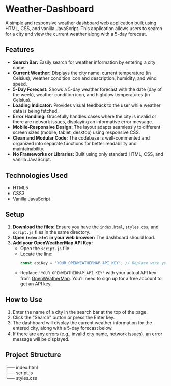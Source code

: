 # Weather-Dashboard

A simple and responsive weather dashboard web application built using HTML, CSS, and vanilla JavaScript. This application allows users to search for a city and view the current weather along with a 5-day forecast.

## Features

- **Search Bar:** Easily search for weather information by entering a city name.
- **Current Weather:** Displays the city name, current temperature (in Celsius), weather condition icon and description, humidity, and wind speed.
- **5-Day Forecast:** Shows a 5-day weather forecast with the date (day of the week), weather condition icon, and high/low temperatures (in Celsius).
- **Loading Indicator:** Provides visual feedback to the user while weather data is being fetched.
- **Error Handling:** Gracefully handles cases where the city is invalid or there are network issues, displaying an informative error message.
- **Mobile-Responsive Design:** The layout adapts seamlessly to different screen sizes (mobile, tablet, desktop) using responsive CSS.
- **Clean and Modular Code:** The codebase is well-commented and organized into separate functions for better readability and maintainability.
- **No Frameworks or Libraries:** Built using only standard HTML, CSS, and vanilla JavaScript.

## Technologies Used

- HTML5
- CSS3
- Vanilla JavaScript

## Setup

1.  **Download the files:** Ensure you have the `index.html`, `styles.css`, and `script.js` files in the same directory.
2.  **Open `index.html` in your web browser:** The dashboard should load.
3.  **Add your OpenWeatherMap API Key:**
    - Open the `script.js` file.
    - Locate the line:
      ```javascript
      const apiKey = 'YOUR_OPENWEATHERMAP_API_KEY'; // Replace with your actual API key
      ```
    - Replace `'YOUR_OPENWEATHERMAP_API_KEY'` with your actual API key from [OpenWeatherMap](https://openweathermap.org/). You'll need to sign up for a free account to get an API key.

## How to Use

1.  Enter the name of a city in the search bar at the top of the page.
2.  Click the "Search" button or press the Enter key.
3.  The dashboard will display the current weather information for the entered city, along with a 5-day forecast below.
4.  If there are any errors (e.g., invalid city name, network issues), an error message will be displayed.

## Project Structure
├── index.html<br>
├── script.js<br>
└── styles.css

